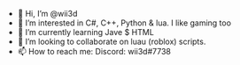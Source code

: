 - 👋 Hi, I’m @wii3d
- 👀 I’m interested in C#, C++, Python & lua. I like gaming too
- 🌱 I’m currently learning Jave $ HTML
- 💞️ I’m looking to collaborate on luau (roblox) scripts.
- 📫 How to reach me: Discord: wii3d#7738

<!---
wii3d/wii3d is a ✨ special ✨ repository because its `README.md` (this file) appears on your GitHub profile.
You can click the Preview link to take a look at your changes.
--->

